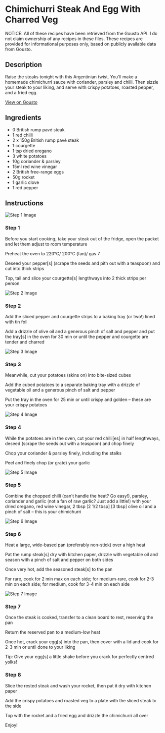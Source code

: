 # Chimichurri Steak And Egg With Charred Veg

NOTICE: All of these recipes have been retrieved from the Gousto API. I do not claim ownership of any recipes in these files. These recipes are provided for informational purposes only, based on publicly available data from Gousto.

## Description

Raise the steaks tonight with this Argentinian twist. You'll make a homemade chimichurri sauce with coriander, parsley and chilli. Then sizzle your steak to your liking, and serve with crispy potatoes, roasted pepper, and a fried egg. 

[View on Gousto](https://www.gousto.co.uk/recipes/cookbook/chimichurri-steak-and-eggs-with-charred-veg)

## Ingredients

- 0 British rump pavé steak
- 1 red chilli
- 2 x 150g British rump pavé steak
- 1 courgette
- 1 tsp dried oregano 
- 3 white potatoes
- 10g coriander & parsley
- 15ml red wine vinegar
- 2 British free-range eggs
- 50g rocket
- 1 garlic clove
- 1 red pepper

## Instructions

![Step 1 Image](https://production-media.gousto.co.uk/cms/recipe-step-image/Step-1-1646738553150-x200.jpg)

### Step 1

Before you start cooking, take your steak out of the fridge, open the packet and let them adjust to room temperature

Preheat the oven to 220°C/ 200°C (fan)/ gas 7

Deseed your pepper[s] (scrape the seeds and pith out with a teaspoon) and cut into thick strips

Top, tail and slice your courgette[s] lengthways into 2 thick strips per person

![Step 2 Image](https://production-media.gousto.co.uk/cms/recipe-step-image/Step-2-1646738562207-x200.jpg)

### Step 2

Add the sliced pepper and courgette strips to a baking tray (or two!) lined with tin foil

Add a drizzle of olive oil and a generous pinch of salt and pepper and put the tray[s] in the oven for 30 min or until the pepper and courgette are tender and charred

![Step 3 Image](https://production-media.gousto.co.uk/cms/recipe-step-image/Step-3-1646738572350-x200.jpg)

### Step 3

Meanwhile, cut your potatoes (skins on) into bite-sized cubes

Add the cubed potatoes to a separate baking tray with a drizzle of vegetable oil and a generous pinch of salt and pepper

Put the tray in the oven for 25 min or until crispy and golden – these are your crispy potatoes

![Step 4 Image](https://production-media.gousto.co.uk/cms/recipe-step-image/Step-4-1646738582649-x200.jpg)

### Step 4

While the potatoes are in the oven, cut your red chilli[es] in half lengthways, deseed (scrape the seeds out with a teaspoon) and chop finely

Chop your coriander & parsley finely, including the stalks

Peel and finely chop (or grate) your garlic

![Step 5 Image](https://production-media.gousto.co.uk/cms/recipe-step-image/Step-5-1646738591011-x200.jpg)

### Step 5

Combine the chopped chilli (can't handle the heat? Go easy!), parsley, coriander and garlic (not a fan of raw garlic? Just add a little!) with your dried oregano, red wine vinegar, 2 tbsp<span class="text-purple"><span class="text-danger"> [2 1/2 tbsp] </span>[3 tbsp]</span> olive oil and a pinch of salt – this is your chimichurri

![Step 6 Image](https://production-media.gousto.co.uk/cms/recipe-step-image/Step-6-1646738600939-x200.jpg)

### Step 6

Heat a large, wide-based pan (preferably non-stick) over a high heat

Pat the rump steak[s] dry with kitchen paper, drizzle with vegetable oil and season with a pinch of salt and pepper on both sides

Once very hot, add the seasoned steak[s] to the pan

For rare, cook for 2 min max on each side; for medium-rare, cook for 2-3 min on each side; for medium, cook for 3-4 min on each side

![Step 7 Image](https://production-media.gousto.co.uk/cms/recipe-step-image/Step-7-1646738609292-x200.jpg)

### Step 7

Once the steak is cooked, transfer to a clean board to rest, reserving the pan

Return the reserved pan to a medium-low heat

Once hot, crack your egg[s] into the pan, then cover with a lid and cook for 2-3 min or until done to your liking

Tip: Give your egg[s] a little shake before you crack for perfectly centred yolks!

### Step 8

Slice the rested steak and wash your rocket, then pat it dry with kitchen paper

Add the crispy potatoes and roasted veg to a plate with the sliced steak to the side

Top with the rocket and a fried egg and drizzle the chimichurri all over

Enjoy!

